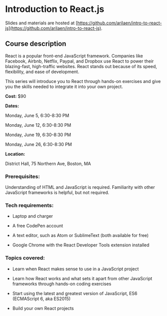 # Introduction to React.js

Slides and materials are hosted at [https://github.com/arilaen/intro-to-react-js](https://github.com/arilaen/intro-to-react-js).

## Course description

React is a popular front-end JavaScript framework. Companies like Facebook, Airbnb, Netflix, Paypal, and Dropbox use React to power their blazing-fast, high-traffic websites. React stands out because of its speed, flexibility, and ease of development.

This series will introduce you to React through hands-on exercises and give you the skills needed to integrate it into your own project.

**Cost:** $90

**Dates:**

Monday, June 5, 6:30-8:30 PM

Monday, June 12, 6:30-8:30 PM

Monday, June 19, 6:30-8:30 PM

Monday, June 26, 6:30-8:30 PM

**Location:**

District Hall, 75 Northern Ave, Boston, MA

### Prerequisites:

Understanding of HTML and JavaScript is required. Familiarity with other JavaScript frameworks is helpful, but not required.

### Tech requirements:

- Laptop and charger

- A free CodePen account

- A text editor, such as Atom or SublimeText (both available for free)

- Google Chrome with the React Developer Tools extension installed


### Topics covered:

- Learn when React makes sense to use in a JavaScript project

- Learn how React works and what sets it apart from other JavaScript frameworks through hands-on coding exercises

- Start using the latest and greatest version of JavaScript, ES6 (ECMAScript 6, aka ES2015)

- Build your own React projects
